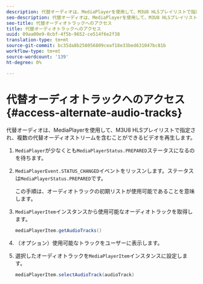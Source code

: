 ```yaml
---
description: 代替オーディオは、MediaPlayerを使用して、M3U8 HLSプレイリストで指定され、複数の代替オーディオストリームを含むことができるビデオを再生します。
seo-description: 代替オーディオは、MediaPlayerを使用して、M3U8 HLSプレイリストで指定され、複数の代替オーディオストリームを含むことができるビデオを再生します。
seo-title: 代替オーディオトラックへのアクセス
title: 代替オーディオトラックへのアクセス
uuid: 09aa00e9-0cbf-4f5b-9652-ce514f6e2f38
translation-type: tm+mt
source-git-commit: bc35da8b258056809ceaf18e33bed631047bc81b
workflow-type: tm+mt
source-wordcount: '139'
ht-degree: 0%

---
```



# 代替オーディオトラックへのアクセス{#access-alternate-audio-tracks}

代替オーディオは、MediaPlayerを使用して、M3U8 HLSプレイリストで指定され、複数の代替オーディオストリームを含むことができるビデオを再生します。

1. `MediaPlayer`が少なくとも`MediaPlayerStatus.PREPARED`ステータスになるのを待ちます。
1. `MediaPlayerEvent.STATUS_CHANGED`イベントをリッスンします。ステータスは`MediaPlayerStatus.PREPARED`です。

   この手順は、オーディオトラックの初期リストが使用可能であることを意味します。

1. `MediaPlayerItem`インスタンスから使用可能なオーディオトラックを取得します。

   ```java
   mediaPlayerItem.getAudioTracks()
   ```

1. （オプション）使用可能なトラックをユーザーに表示します。
1. 選択したオーディオトラックを`MediaPlayerItem`インスタンスに設定します。

   ```java
   mediaPlayerItem.selectAudioTrack(audioTrack)
   ```
